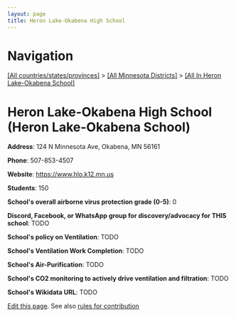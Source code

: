 ```yaml
---
layout: page
title: Heron Lake-Okabena High School
---
```

# Navigation

[[All countries/states/provinces]](../../..) > [[All Minnesota Districts]](../..) > [[All In Heron Lake-Okabena School]](..)

# Heron Lake-Okabena High School (Heron Lake-Okabena School)

**Address**: 124 N Minnesota Ave, Okabena, MN 56161

**Phone**: 507-853-4507

**Website**: <https://www.hlo.k12.mn.us>

**Students**: 150

**School's overall airborne virus protection grade (0-5)**: 0

**Discord, Facebook, or WhatsApp group for discovery/advocacy for THIS school**: TODO

**School's policy on Ventilation**: TODO

**School's Ventilation Work Completion**: TODO

**School's Air-Purification**: TODO

**School's CO2 monitoring to actively drive ventilation and filtration**: TODO

**School's Wikidata URL**: TODO


[Edit this page](https://github.com/ventilate-schools/MN/edit/main/./Heron_Lake-Okabena_School/Heron_Lake-Okabena_High_School.md). See also [rules for contribution](../../../contribution-rules/)